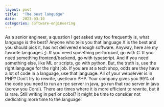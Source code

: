 ```yaml
---
layout: post
title:  "The best language"
date:   2023-03-10
categories: software-engineering
---
```


As a senior engineer, a question I get asked way too frequently is, what language is the best? Anyone who tells you that language X is the best and you should pick it, has not delivered enough software. Anyway, here are my favorite languages ;). If you need something performant, go with C. If you need something frontend/backend, go with typescript. And if you need something else, like ML or scripts, go with python. But, the truth is, use the right language for the right job. If you are at a tech shop, odds are they have a lot of code in a language, use that language. All of your webserver is in PHP? Don’t try to rewrite, use/learn PHP. Your company gives you 99% of the code you need to run an rpc server in java, go run that rpc server in java (screw you Coral). There are times where it is more efficient to rewrite, but it is rare. Still writing in perl or cobol? It might be time to consider not dedicating more time to the language.